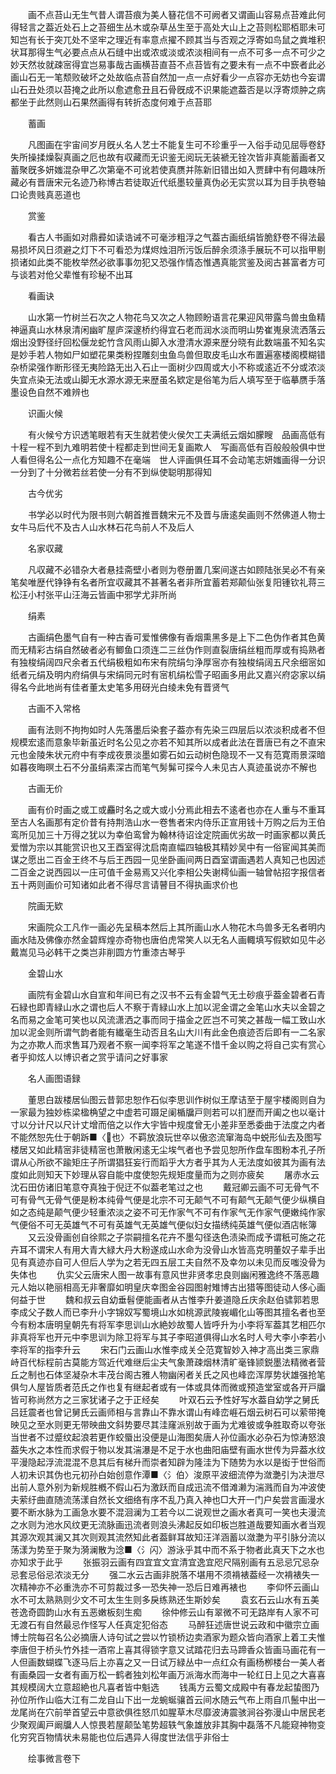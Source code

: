 <!-- { "loadSidebar": true } -->
　　画不点苔山无生气昔人谓苔痕为美人簮花信不可阙者又谓画山容易点苔难此何得轻言之葢近处石上之苔细生丛木或杂草丛生至于高处大山上之苔则松耶栢耶未可知岂有长于突兀处不坚牢之理近有率意点擢不顾其当与否观之浮寄如鸟鼠之粪堆积状耳那得生气必要点点从石缝中出或浓或淡或浓淡相间有一点不可多一点不可少之妙天然妆就疎宻得宜岂易事哉古画横苔直苔不点苔皆有之要未有一点不中窾者此必画山石无一笔颓败破坏之处故临点苔自然加一点一点好看少一点容亦无妨也今妄谓山石丑处须以苔掩之此所以愈遮愈丑且石骨旣成不识果能遮葢否是以浮寄烦肿之病都坐于此然则山石果然画得有转折态度何难于点苔耶

　　蓄画

　　凡图画在宇宙间岁月旣乆名人艺士不能复生可不珍重乎一入俗手动见屈辱卷舒失所操揉燥裂真画之厄也故有収藏而无识鉴无阅玩无装褫无铨次皆非真能蓄画者又蓄聚旣多妍媸混杂甲乙次第毫不可讹若使真赝并陈新旧错出如入贾肆中有何趣味所藏必有晋唐宋元名迹乃称博古若徒取近代纸墨较量真伪必无实赏以耳为目手执卷轴口论贵贱真恶道也

　　赏鉴

　　看古人书画如对鼎彛如读诰诫不可毫涉粗浮之气葢古画纸绢皆脆舒卷不得法最易损坏风日须避之灯下不可看恐为煤烬烛泪所污饭后醉余须涤手展玩不可以指甲剔损诸如此类不能枚举然必欲事事勿犯又恐强作情态惟遇真能赏鉴及阅古甚富者方可与谈若对伧父辈惟有珍秘不出耳

　　看画诀

　　山水第一竹树兰石次之人物花鸟又次之人物顾盼语言花果迎风带露鸟兽虫鱼精神逼真山水林泉清闲幽旷屋庐深邃桥约得宜石老而润水淡而明山势崔嵬泉流洒落云烟出没野径纡回松偃龙蛇竹含风雨山脚入水澄清水源来歴分晓有此数端虽不知名实是妙手若人物如尸如塑花果类粉捏雕刻虫鱼鸟兽但取皮毛山水布置遍塞楼阁模糊错杂桥梁强作断形径无夷险路无出入石止一面树少四周或大小不称或逺近不分或浓淡失宜点染无法或山脚无水源水源无来歴虽名欵定是俗笔为后人填写至于临摹赝手落墨设色自然不难辨也

　　识画火候

　　有火候兮方识透笔眼若有天生就若使火侯欠工夫满纸云烟如朦瞍　品画高低有十程一程不到九难明若使十程都走到世间无复画欺人　写画高低有百般般般俱中世人看但得名公一点化方知趣不在毫端　世人评画俱任耳不会动笔志妍媸画得一分识一分到了十分微若丝若使一分有不到纵使聪明那得知

　　古今优劣

　　书学必以时代为限书则六朝首推晋魏宋元不及晋与唐逺矣画则不然佛道人物士女牛马后代不及古人山水林石花鸟前人不及后人

　　名家収藏

　　凡収藏不必错杂大者悬挂斋壁小者则为卷册置几案间遂古如顾陆张吴必不有亲笔矣唯歴代铮铮有名者所宜収藏其不甚著名者非所宜蓄若郑颠仙张复阳锺钦礼蒋三松汪小村张平山汪海云皆画中邪学尤非所尚

　　绢素

　　古画绢色墨气自有一种古香可爱惟佛像有香烟熏黑多是上下二色伪作者其色黄而无精彩古绢自然破者必有鲫鱼口须连二三丝伪作则直裂唐绢丝粗而厚或有捣熟者有独梭绢阔四尺余者五代绢极粗如布宋有院绢匀浄厚宻亦有独梭绢阔五尺余细宻如纸者元绢及明内府绢俱与宋绢同元时有宻机绢松雪子昭画多用此又嘉兴府宓家以绢得名今此地尚有佳者董太史笔多用砑光白绫未免有晋贤气

　　古画不入常格

　　画有法则不拘拘如时人先落墨后染套子葢亦有先染三四层后以浓淡积成者不但规模宏逺而意象毕新虽近时名公见之亦若不知其所以成者此法在晋唐已有之不直宋元也金陵朱状元府中有李成夜景淡墨如雾石如云动树色隐现不一又有范寛雨景深暗如暮夜晦暝土石不分虽绢素深古而笔气髣髴可探今人未见古人真迹虽说亦不解也

　　古画无价

　　画有价时画之或工或麤时名之或大或小分焉此相去不逺者也亦在人重与不重耳至古人名画那有定价昔有持荆浩山水一卷售者宋内侍乐正宣用钱十万购之后为王伯鸾所见加三十万得之犹以为幸伯鸾曾为翰林待诏诠定院画优劣故一时画家都以黄氏爱憎为宗以其能赏识也又王酉室得沈启南直幅四轴极其精妙吴中有一俗宦闻其美而谋之愿出二百金王终不与后王西园一见坐卧画间两日酉室谓画遇若人真知己也因述二百金之说西园以一庄可值千金易焉又兴化李相公失谢樗仙画一轴曾帖招字报信者五十两则画价可知诸如此者不得尽言请瞽目不得执画求价也

　　院画无欵

　　宋画院众工凡作一画必先呈稿本然后上其所画山水人物花木鸟兽多无名者明内画水陆及佛像亦然金碧辉煌亦奇物也唐伯虎常笑人以无名人画輙填写假欵如见牛必戴嵩见马必韩干之类岂非削圆方竹重漆古琴乎

　　金碧山水

　　画院有金碧山水自宣和年间已有之汉书不云有金碧气无土砂痕乎葢金碧者石青石緑也即青緑山水之谓也后人不察于青緑山水上加以泥金谓之金笔山水夫以金碧之名而易之金笔可笑也以风流潇洒之事而同于描金之匠岂不可笑之甚哉一幅工致山水加以泥金则所谓气韵者能有纎毫生动否且名山大川有此金色痕迹否后即有一二名家为之亦欺人而求售耳乃观者不察一闻李将军之笔遂不惜千金以购之将自己实有赏心者乎抑炫人以博识者之赏乎请问之好事家

　　名人画图语録

　　董思白跋楼居仙图云昔郭忠恕作石似李思训作树似王摩诘至于屋宇楼阁则自为一家最为独妙栋梁楹桷望之中虚若可蹑足阑楯牖戸则若可以扪歴而开阖之也以毫计寸以分计尺以尺计丈增而倍之以作大宇皆中规度曾无小差非至悉委曲于法度之内者不能然恕先仕于朝跅■〈也〉不羁放浪玩世卒以傲恣流窜海岛中蜕形仙去及图写楼居又如此精宻非徒精宻也萧散闲逺无尘埃气者也予尝见恕所作盘车图粉本孔子所谓从心所欲不踰矩庄子所谓猖狂妄行而蹈乎大方者乎其为人无法度如彼其为画有法度如此则知天下妙理从容自能中度使恕先规矩度量而为之则亦疲矣
　　屠赤水云沈石田仿诸旧笔意夺真独于倪迂不似葢老笔过之也
　　戴冠卿云画不可无骨气不可有骨气无骨气便是粉本纯骨气便是北宗不可无颠气不可有颠气无颠气便少纵横自如之态纯是颠气便少轻重浓淡之姿不可无作家气不可有作家气无作家气便嫩纯作家气便俗不可无英雄气不可有英雄气无英雄气便似妇女描绣纯英雄气便似酒店帐簿
　　又云没骨画创自徐熙之子崇嗣擅名花卉不墨勾径迭色渍染而成予谓秖可施之花卉耳不谓宋人有用大青大緑大丹大粉遂成山水命为没骨山水皆高克明董奴子辈手出见有真迹亦自可人但后人学为之若无四五层工夫自然不及幸勿以未见而反嗤没骨为失体也
　　仇实父云唐宋人图一故事有意风世非贤孝忠良则幽闲雅逸终不落恶趣元人始以艳丽相高无非奢靡如明皇庆幸图金谷园图射雉博古出猎等图徒动人侈心画何益于世
　　魏和叔云自幼垂髫便能画者从古惟李升姜道隐丘庆余赵伯骕郭若思李成父子数人而已李升小字锦奴写蜀境山水如桃源武陵峩嵋化山等图其擅名者也至今有粉本唐明皇朝先有将军李思训山水絶妙故蜀人皆呼升为小李将军葢其艺相匹尔非真将军也开元中李思训为除卫将军与其子李昭道俱得山水名时人号大李小李若小李将军的指李升云
　　宋石门云画山水惟李成关仝范寛智妙入神才高出类三家鼎峙百代标程前古莫能方驾近代难继后尘夫气象萧疎烟林清旷毫锋颕鋭墨法精微者营丘之制也石体坚凝杂木丰茂台阁古雅人物幽闲者关氏之风也峰峦浑厚势状雄强抢笔俱匀人屋皆质者范氏之作也复有继起者或有一体或具体而微或预造堂室或各开戸牖皆可称尚然方之三家犹诸子之于正经矣
　　叶双石云予性好写水葢自幼学之舅氏吕廷震者也曾记舅氏云画师相与言靠山不靠水谓山有峰峦崕石烟云树石可以萦带掩映见之至水则更无带映曲文斜势要尽其洼窿派别故于画为尤难彼或争胜取奇以夸张当世者不过蹙纹起浪若更作蛟蜃出没便是山海图矣唐人孙位画水必杂石为惊涛怒浪葢失水之本性而求假于物以发其湍瀑是不足于水也曲阳庙壁有画水世传为异葢水纹平漫隐起浮流混混不息其后有梯升而崇者知辟为隆洼为下随势为水以是衒于世俗而人初未识其伪也元初孙白始创意作潭■〈氵伯〉浚原平波细流停为潋灔引为决泄尽出前人意外别为新规胜槪不假山石为激跃而自成迅流不借滩濑为湍溅而自为冲波使夫萦纡曲直随流荡漾自然长文细络有序不乱乃真入神也□大开一门户矣尝言画漫水要不断水脉为工画急水要不混洄澜为工若今以二说观世之画水者真可一笑也夫漫流之水则为池水风纹更无流脉画迅流者则浪头沸起反如印板岂胜道哉要知画水者当观其源次观其澜又其次则观其流然知此者葢鲜耳故知汪洋涵蓄以潋灔为平引脉分流以荡漾为势至于聚为漪澜散为淰■〈氵闪〉游泳乎其中而不系于物者此真天下之水也亦知求于此乎
　　张振羽云画有四宜宜文宜清宜逸宜咫尺隔别画有五忌忌冗忌杂忌套忌俗忌浓淡无分
　　强二水云古画非脱落不堪用不须褙裱葢经一次褙裱失一次精神亦不必重洗亦不可剪裁过多一恐失神一恐后日难再裱也
　　李仰怀云画山水不可太熟熟则少文不可太生生则多戾练熟还生斯妙矣
　　袁玄石云山水有五美苍逸奇圆韵山水有五恶嫩板刻生痴
　　徐仲修云山有翠微不可无路岸有人家不可无渡石有自然最忌作怪写人任真定犯俗态
　　马醉狂述唐世说云政和中徽宗立画博士院每召名公必摘唐人诗句试之尝以竹锁桥边卖酒家为题众皆向酒家上着工夫惟李唐但于桥头竹外挂一酒帘上喜其得锁字意又试踏花归去马蹄香众皆画马画花有一人但画数蝴蝶飞逐马后上亦喜之又一日试万緑丛中一点红众有画杨栁楼台一美人者有画桑园一女者有画万松一鹤者独刘松年画万派海水而海中一轮红日上见之大喜喜其规模阔大立意超絶也凡喜者皆中魁选
　　钱禹方云蜀文成殿中有春龙起蛰图乃孙位所作山临大江有二龙自山下出一龙蜿蜒骧首云间水随云气布上雨自爪鬛中出一龙尾尚在穴前举首望云中意欲俱徃怒爪如腥草木尽靡波涛震骇涧谷弥漫山中居民老少聚观阖戸阚牖人人惊畏若屋颠坠笔势超轶气象雄放非其胸中磊落不凡能窥神物变化穷究百物情状未易能也位后遇异人得度世法信乎非俗士

　　绘事微言卷下
